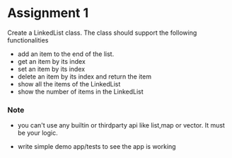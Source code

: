 # Assignment 1

Create a LinkedList class.
The class should support the following functionalities

* add an item to the end of the list.
* get an item by its index
* set an item by its index
* delete an item by its index and return the item
* show all the items of the LinkedList
* show the number of items in the LinkedList

### Note
* you can't use any builtin or thirdparty api like  list,map or vector. It must be your logic.

* write simple demo app/tests to see the app is working
